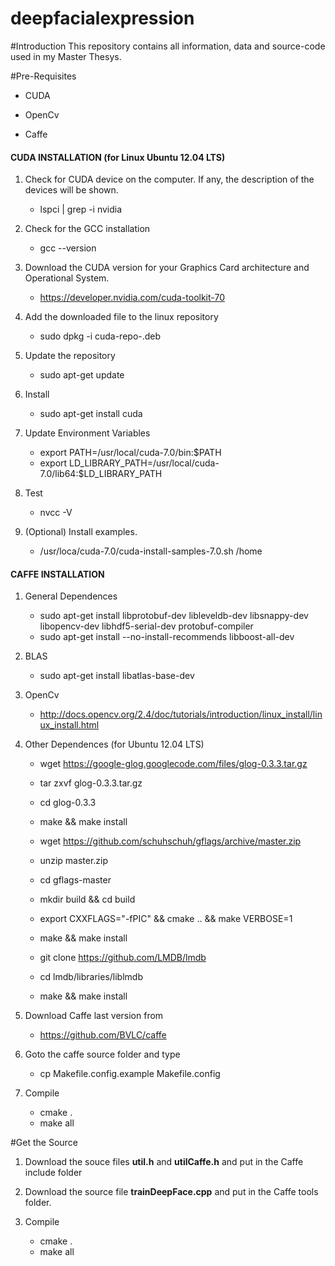 # deepfacialexpression

#Introduction
This repository contains all information, data and source-code used in my Master Thesys.


#Pre-Requisites

- CUDA

- OpenCv

- Caffe


#### CUDA INSTALLATION (for Linux Ubuntu 12.04 LTS)

1. Check for CUDA device on the computer. If any, the description of the devices will be shown.
	- lspci | grep -i nvidia

2. Check for the GCC installation
	- gcc --version

3. Download the CUDA version for your Graphics Card architecture and Operational System.
	- https://developer.nvidia.com/cuda-toolkit-70

4. Add the downloaded file to the linux repository
	- sudo dpkg -i cuda-repo-<distro>_<version>_<architecture>.deb

5. Update the repository
	- sudo apt-get update

6. Install
	- sudo apt-get install cuda

7. Update Environment Variables
	- export PATH=/usr/local/cuda-7.0/bin:$PATH
	- export LD_LIBRARY_PATH=/usr/local/cuda-7.0/lib64:$LD_LIBRARY_PATH

8. Test
	- nvcc -V

9. (Optional) Install examples.
	- /usr/loca/cuda-7.0/cuda-install-samples-7.0.sh /home


#### CAFFE INSTALLATION

1. General Dependences
	- sudo apt-get install libprotobuf-dev libleveldb-dev libsnappy-dev libopencv-dev libhdf5-serial-dev protobuf-compiler
	- sudo apt-get install --no-install-recommends libboost-all-dev

2. BLAS
	- sudo apt-get install libatlas-base-dev

3. OpenCv
	- http://docs.opencv.org/2.4/doc/tutorials/introduction/linux_install/linux_install.html

4.  Other Dependences (for Ubuntu 12.04 LTS)
	- wget https://google-glog.googlecode.com/files/glog-0.3.3.tar.gz
	- tar zxvf glog-0.3.3.tar.gz
	- cd glog-0.3.3
	- make && make install

	- wget https://github.com/schuhschuh/gflags/archive/master.zip
	- unzip master.zip
	- cd gflags-master
	- mkdir build && cd build
	- export CXXFLAGS="-fPIC" && cmake .. && make VERBOSE=1
	- make && make install

	- git clone https://github.com/LMDB/lmdb
	- cd lmdb/libraries/liblmdb
	- make && make install
	 
5. Download Caffe last version from
  	- https://github.com/BVLC/caffe

6. Goto the caffe source folder and type
  	- cp Makefile.config.example Makefile.config

7. Compile
  	- cmake .
  	- make all

#Get the Source
1. Download the souce files **util.h** and **utilCaffe.h** and put in the Caffe include folder

2. Download the source file **trainDeepFace.cpp** and put in the Caffe tools folder.

3. Compile
  	- cmake .
  	- make all
